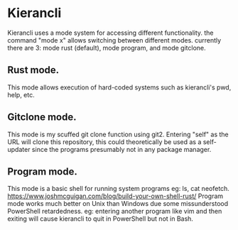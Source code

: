 # Kierancli

Kierancli uses a mode system for accessing different functionality.
the command "mode x" allows switching between different modes. currently there are 3:
mode rust (default), mode program, and mode gitclone.

## Rust mode.
This mode allows execution of hard-coded systems such as kierancli's pwd, help, etc.

## Gitclone mode.
This mode is my scuffed git clone function using git2.
Entering "self" as the URL will clone this repository, 
this could theoretically be used as a self-updater since the programs presumably not in any package manager. 

## Program mode.
This mode is a basic shell for running system programs eg: ls, cat neofetch.
https://www.joshmcguigan.com/blog/build-your-own-shell-rust/
Program mode works much better on Unix than Windows due some missunderstood PowerShell retardedness.
eg: entering another program like vim and then exiting will cause kierancli to quit in PowerShell but not in Bash.